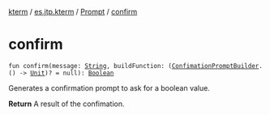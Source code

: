 [kterm](../../index.md) / [es.jtp.kterm](../index.md) / [Prompt](index.md) / [confirm](./confirm.md)

# confirm

`fun confirm(message: `[`String`](https://kotlinlang.org/api/latest/jvm/stdlib/kotlin/-string/index.html)`, buildFunction: (`[`ConfimationPromptBuilder`](../../es.jtp.kterm.prompt/-confimation-prompt-builder/index.md)`.() -> `[`Unit`](https://kotlinlang.org/api/latest/jvm/stdlib/kotlin/-unit/index.html)`)? = null): `[`Boolean`](https://kotlinlang.org/api/latest/jvm/stdlib/kotlin/-boolean/index.html)

Generates a confirmation prompt to ask for a boolean value.

**Return**
A result of the confimation.

